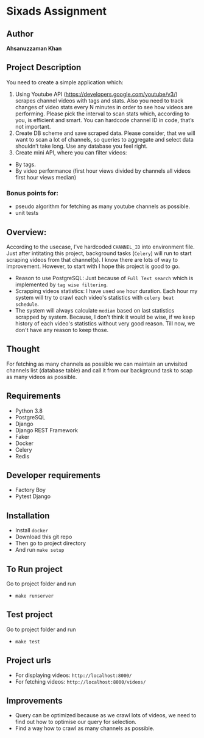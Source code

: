 Sixads Assignment
====================

## Author

__Ahsanuzzaman Khan__

## Project Description
You need to create a simple application which:

1. Using Youtube API (https://developers.google.com/youtube/v3/) scrapes channel videos with tags and stats. Also you need to track changes of video stats every N minutes in order to see how videos are performing. Please pick the interval to scan stats which, according to you, is efficient and smart. You can hardcode channel ID in code, that’s not important.
2. Create DB scheme and save scraped data. Please consider, that we will want to scan a
lot of channels, so queries to aggregate and select data shouldn’t take long. Use any database you feel right.
3. Create mini API, where you can filter videos:
- By tags.
- By video performance (first hour views divided by channels all videos first hour views median)

### Bonus points for:
- pseudo algorithm for fetching as many youtube channels as possible. 
- unit tests

## Overview:
According to the usecase, I've hardcoded `CHANNEL_ID` into environment file. Just after intitating this project, background tasks (`Celery`) will run to start scraping videos from that channel(s). I know there are lots of way to improvement. However, to start with I hope this project is good to go.

- Reason to use PostgreSQL: Just because of `Full Text search` which is implemented by `tag wise filtering`.
- Scrapping videos statistics: I have used `one` hour duration. Each hour my system will try to crawl each video's statistics with `celery beat schedule`.
- The system will always calculate `median` based on last statistics scrapped by system. Because, I don't think it would be wise, if we keep history of each video's statistics without very good reason. Till now, we don't have any reason to keep those.

## Thought
For fetching as many channels as possible we can maintain an unvisited channels list (database table) and call it from our background task to scap as many videos as possible.


## Requirements
- Python 3.8
- PostgreSQL
- Django
- Django REST Framework
- Faker
- Docker
- Celery
- Redis

## Developer requirements
- Factory Boy
- Pytest Django

## Installation
- Install `docker`
- Download this git repo
- Then go to project directory
- And run `make setup`

## To Run project
Go to project folder and run 
- `make runserver`

## Test project
Go to project folder and run 
- `make test`

## Project urls
- For displaying videos: `http://localhost:8000/`
- For fetching videos: `http://localhost:8000/videos/`

## Improvements
- Query can be optimized because as we crawl lots of videos, we need to find out how to optimise our query for selection.
- Find a way how to crawl as many channels as possible.
